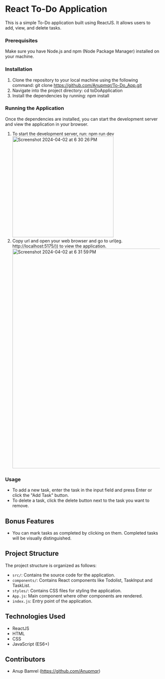 # React To-Do Application

This is a simple To-Do application built using ReactJS. It allows users to add, view, and delete tasks.

### Prerequisites

Make sure you have Node.js and npm (Node Package Manager) installed on your machine.

### Installation

1. Clone the repository to your local machine using the following command: git clone https://github.com/Anupmqr/To-Do_App.git
2. Navigate into the project directory: cd toDoApplication
3. Install the dependencies by running: npm install

### Running the Application

Once the dependencies are installed, you can start the development server and view the application in your browser.

1. To start the development server, run: npm run dev
   <img width="329" alt="Screenshot 2024-04-02 at 6 30 26 PM" src="https://github.com/Anupmqr/To-Do_App/assets/122713481/a62bae9f-d05f-4426-9f0a-03ffc16cf78f">
3. Copy url and open your web browser and go to url(eg. http://localhost:5175/)) to view the application.
   <img width="716" alt="Screenshot 2024-04-02 at 6 31 59 PM" src="https://github.com/Anupmqr/To-Do_App/assets/122713481/22714f62-1e9c-4b9e-ae38-f8c61742c009">

### Usage

- To add a new task, enter the task in the input field and press Enter or click the "Add Task" button.
- To delete a task, click the delete button next to the task you want to remove.

## Bonus Features

- You can mark tasks as completed by clicking on them. Completed tasks will be visually distinguished.

## Project Structure

The project structure is organized as follows:

- `src/`: Contains the source code for the application.
- `components/`: Contains React components like Todolist, TaskInput and TaskList.
- `styles/`: Contains CSS files for styling the application.
- `App.js`: Main component where other components are rendered.
- `index.js`: Entry point of the application.

## Technologies Used

- ReactJS
- HTML
- CSS
- JavaScript (ES6+)

## Contributors

- Anup Bamrel (https://github.com/Anupmqr)
